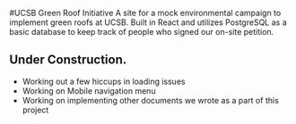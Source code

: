 #UCSB Green Roof Initiative 
A site for a mock environmental campaign to implement green roofs at UCSB. Built in React and utilizes PostgreSQL as a basic database to keep track of people who signed our on-site petition.

## Under Construction. 
- Working out a few hiccups in loading issues 
- Working on Mobile navigation menu
- Working on implementing other documents we wrote as a part of this project 
